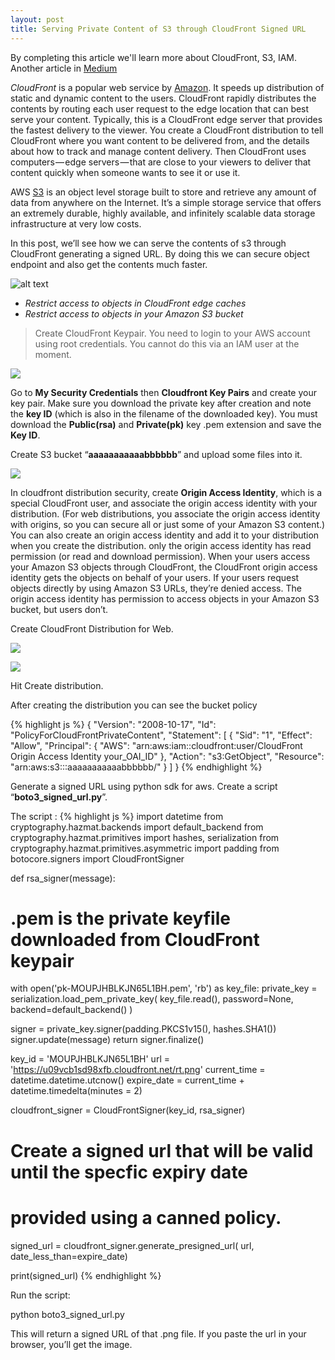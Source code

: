 ```yaml
---
layout: post
title: Serving Private Content of S3 through CloudFront Signed URL
---
```



<div class="message">
  By completing this article we'll learn more about CloudFront, S3, IAM. Another article in <a href="https://medium.com/@ratulbasak93/serving-private-content-of-s3-through-cloudfront-signed-url-593ede788d0d">Medium</a>
</div>

*CloudFront* is a popular web service by <a href="https://aws.amazon.com">Amazon</a>. It speeds up distribution of static and dynamic content to the users. CloudFront rapidly distributes the contents by routing each user request to the edge location that can best serve your content. Typically, this is a CloudFront edge server that provides the fastest delivery to the viewer. You create a CloudFront distribution to tell CloudFront where you want content to be delivered from, and the details about how to track and manage content delivery. Then CloudFront uses computers — edge servers — that are close to your viewers to deliver that content quickly when someone wants to see it or use it.

AWS <a href="https://aws.amazon.com/s3/">S3</a> is an object level storage built to store and retrieve any amount of data from anywhere on the Internet. It’s a simple storage service that offers an extremely durable, highly available, and infinitely scalable data storage infrastructure at very low costs.

In this post, we’ll see how we can serve the contents of s3 through CloudFront generating a signed URL. By doing this we can secure object endpoint and also get the contents much faster.

![alt text](https://cdn-images-1.medium.com/max/1000/1*BsS33Afv1Qzm7DU-XLJX0g.png)


* *Restrict access to objects in CloudFront edge caches*
* *Restrict access to objects in your Amazon S3 bucket*


> Create CloudFront Keypair. You need to login to your AWS account using root credentials. You cannot do this via an IAM user at the moment.


![](https://cdn-images-1.medium.com/max/1000/1*8ibHvdNTy_yJhtxI32dcXw.png)

Go to **My Security Credentials** then **Cloudfront Key Pairs** and create your key pair. Make sure you download the private key after creation and note the **key ID** (which is also in the filename of the downloaded key). You must download the **Public(rsa)** and **Private(pk)** key .pem extension and save the **Key ID**.

Create S3 bucket “**aaaaaaaaaaabbbbbb**” and upload some files into it.

![](https://cdn-images-1.medium.com/max/1000/1*iOyrBwZmhTw4qdinwwrz0A.png)

In cloudfront distribution security, create **Origin Access Identity**, which is a special CloudFront user, and associate the origin access identity with your distribution. (For web distributions, you associate the origin access identity with origins, so you can secure all or just some of your Amazon S3 content.) You can also create an origin access identity and add it to your distribution when you create the distribution. only the origin access identity has read permission (or read and download permission). When your users access your Amazon S3 objects through CloudFront, the CloudFront origin access identity gets the objects on behalf of your users. If your users request objects directly by using Amazon S3 URLs, they’re denied access. The origin access identity has permission to access objects in your Amazon S3 bucket, but users don’t.

Create CloudFront Distribution for Web.

![](https://cdn-images-1.medium.com/max/1000/1*89yg3MErv3X3koby_1gwLA.png)

![](https://cdn-images-1.medium.com/max/1000/1*-9bx-i9_bS-zlX-JIiw7LA.png)

Hit Create distribution.

After creating the distribution you can see the bucket policy

{% highlight js %}
{
 "Version": "2008-10-17",
 "Id": "PolicyForCloudFrontPrivateContent",
 "Statement": [
   {
   "Sid": "1",
   "Effect": "Allow",
   "Principal": {
       "AWS": "arn:aws:iam::cloudfront:user/CloudFront Origin Access Identity your_OAI_ID"
    },
       "Action": "s3:GetObject",
       "Resource": "arn:aws:s3:::aaaaaaaaaaabbbbbb/"
    }
  ]
}
{% endhighlight %}

Generate a signed URL using python sdk for aws. Create a script “**boto3_signed_url.py**”.

The script :
{% highlight js %}
import datetime
from cryptography.hazmat.backends import default_backend
from cryptography.hazmat.primitives import hashes, serialization
from cryptography.hazmat.primitives.asymmetric import padding
from botocore.signers import CloudFrontSigner

def rsa_signer(message):
# .pem is the private keyfile downloaded from CloudFront keypair

with open('pk-MOUPJHBLKJN65L1BH.pem', 'rb') as key_file:
private_key = serialization.load_pem_private_key(
key_file.read(),
password=None,
backend=default_backend()
)

signer = private_key.signer(padding.PKCS1v15(), hashes.SHA1())
signer.update(message)
return signer.finalize()

key_id = 'MOUPJHBLKJN65L1BH'
url = 'https://u09vcb1sd98xfb.cloudfront.net/rt.png'
current_time = datetime.datetime.utcnow()
expire_date = current_time + datetime.timedelta(minutes = 2)

cloudfront_signer = CloudFrontSigner(key_id, rsa_signer)
# Create a signed url that will be valid until the specfic expiry date
# provided using a canned policy.

signed_url = cloudfront_signer.generate_presigned_url(
url, date_less_than=expire_date)

print(signed_url)
{% endhighlight %}


Run the script:

python boto3_signed_url.py

This will return a signed URL of that .png file. If you paste the url in your browser, you’ll get the image.
